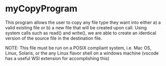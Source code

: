 # myCopyProgram
This program allows the user to copy any file type they want into either a) a valid existing file or b) a new file that will be created upon call. Using system calls such as read() and write(), we are able to create an identical version of the source file in the destination file. 

NOTE: This file must be run on a POSIX compliant system, i.e. Mac OS, Linux, Solaris, or the any Linux flavor shell on a windows machine (vscode has a useful WSl extension for accomplishing this)
